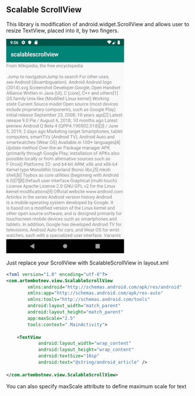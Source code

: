 ## Scalable ScrollView

 This library is modification of android.widget.ScrollView and allows user to resize TextView,
placed into it, by two fingers.

![alt text](gif/ssv.gif)

Just replace your ScrollView with ScalableScrollView in layout.xml

```xml
<?xml version="1.0" encoding="utf-8"?>
<com.artembotnev.view.ScalableScrollView
        xmlns:android="http://schemas.android.com/apk/res/android"
        xmlns:app="http://schemas.android.com/apk/res-auto"
        xmlns:tools="http://schemas.android.com/tools"
        android:layout_width="match_parent"
        android:layout_height="match_parent"
        app:maxScale="2.5"
        tools:context=".MainActivity">

    <TextView
            android:layout_width="wrap_content"
            android:layout_height="wrap_content"
            android:textSize="16sp"
            android:text="@string/android_article" />

</com.artembotnev.view.ScalableScrollView>
```

You can also specify maxScale attribute to define maximum scale for text
